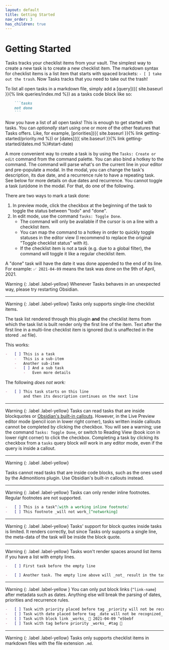 ```yaml
---
layout: default
title: Getting Started
nav_order: 3
has_children: true
---
```


# Getting Started

Tasks tracks your checklist items from your vault.
The simplest way to create a new task is to create a new checklist item.
The markdown syntax for checklist items is a list item that starts with spaced brackets: `- [ ] take out the trash`.
Now Tasks tracks that you need to take out the trash!

To list all open tasks in a markdown file, simply add a [query]({{ site.baseurl }}{% link queries/index.md %}) as a tasks code block like so:

````markdown
    ```tasks
    not done
    ```
````

Now you have a list of all open tasks! This is enough to get started with tasks.
You can _optionally_ start using one or more of the other features that Tasks offers.
Like, for example, [priorities]({{ site.baseurl }}{% link getting-started/priority.md %}) or [dates]({{ site.baseurl }}{% link getting-started/dates.md %}#start-date)

A more convenient way to create a task is by using the `Tasks: Create or edit` command from the command palette.
You can also bind a hotkey to the command.
The command will parse what's on the current line in your editor and pre-populate a modal.
In the modal, you can change the task's description, its due date, and a recurrence rule to have a repeating task.
See below for more details on due dates and recurrence.
You cannot toggle a task (un)done in the modal.
For that, do one of the following.

There are two ways to mark a task done:

1. In preview mode, click the checkbox at the beginning of the task to toggle the status between "todo" and "done".
2. In edit mode, use the command `Tasks: Toggle Done`.
    - The command will only be available if the cursor is on a line with a checklist item.
    - You can map the command to a hotkey in order to quickly toggle statuses in the editor view (I recommend to replace the original "Toggle checklist status" with it).
    - If the checklist item is not a task (e.g. due to a global filter), the command will toggle it like a regular checklist item.

A "done" task will have the date it was done appended to the end of its line.
For example: `✅ 2021-04-09` means the task was done on the 9th of April, 2021.

<div class="code-example" markdown="1">
Warning
{: .label .label-yellow}
Whenever Tasks behaves in an unexpected way, please try restarting Obsidian.

---

Warning
{: .label .label-yellow}
Tasks only supports single-line checklist items.

The task list rendered through this plugin **and** the checklist items
from which the task list is built render only the first line of the item.
Text after the first line in a multi-line checklist item is
ignored (but is unaffected in the stored `.md` file).

This works:

```markdown
-   [ ] This is a task
    -   This is a sub-item
    -   Another sub-item
    -   [ ] And a sub task
        -   Even more details
```

The following _does not work:_

```markdown
-   [ ] This task starts on this line
        and then its description continues on the next line
```

---

Warning
{: .label .label-yellow}
Tasks can read tasks that are inside blockquotes or [Obsidian's built-in callouts](https://help.obsidian.md/How+to/Use+callouts).
However, in the Live Preview editor mode (pencil icon in lower right corner), tasks written inside callouts cannot be completed by clicking the checkbox.
You will see a warning; use the command `Tasks: Toggle Done`, or switch to Reading View (book icon in lower right corner) to click the checkbox.
Completing a task by clicking its checkbox from a `tasks` query block _will_ work in any editor mode, even if the query is inside a callout.

---

Warning
{: .label .label-yellow}

Tasks cannot read tasks that are inside code blocks, such as the ones used by the Admonitions plugin. Use Obsidian's built-in callouts instead.

---

Warning
{: .label .label-yellow}
Tasks can only render inline footnotes. Regular footnotes are not supported.

```markdown
-   [ ] This is a task^[with a working inline footnote]
-   [ ] This footnote _will not work_[^notworking]
```

---

Warning
{: .label .label-yellow}
Tasks' support for block quotes inside tasks is limited. It renders correctly, but since Tasks only supports a single line, the meta-data of the task will be inside the block quote.

---

Warning
{: .label .label-yellow}
Tasks won't render spaces around list items if you have a list with empty lines.

```markdown
-   [ ] First task before the empty line

-   [ ] Another task. The empty line above will _not_ result in the tasks being more spaced out.
```

---

Warning
{: .label .label-yellow }
You can only put block links (`^link-name`) after metadata such as dates. Anything else will break the parsing of dates, priorities and recurrence rules.

```markdown
-   [ ] Task with priority placed before tag _priority will not be recognized_ 🔼 #tag
-   [ ] Task with date placed before tag _date will not be recognized_ 📅 2021-04-09 #tag
-   [ ] Task with block link _works_ 📅 2021-04-09 ^e5bebf
-   [ ] Task with tag before priority _works_ #tag 🔼
```

---

Warning
{: .label .label-yellow}
Tasks only supports checklist items in markdown files with the file extension `.md`.

</div>
